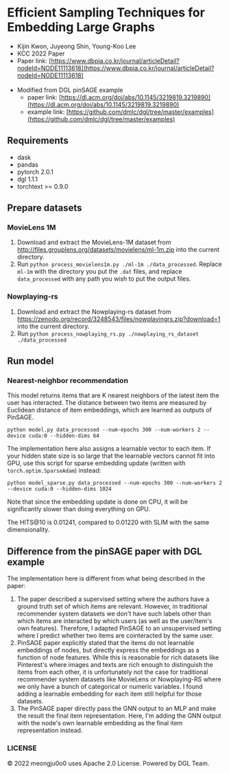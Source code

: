 # Efficient Sampling Techniques for Embedding Large Graphs
- Kijin Kwon, Juyeong Shin, Young-Koo Lee
- KCC 2022 Paper
- Paper link: [https://www.dbpia.co.kr/journal/articleDetail?nodeId=NODE11113618](https://www.dbpia.co.kr/journal/articleDetail?nodeId=NODE11113618)<br/><br/>
- Modified from DGL pinSAGE example
   - paper link: [https://dl.acm.org/doi/abs/10.1145/3219819.3219890](https://dl.acm.org/doi/abs/10.1145/3219819.3219890)
   - example link: [https://github.com/dmlc/dgl/tree/master/examples](https://github.com/dmlc/dgl/tree/master/examples)

## Requirements
- dask
- pandas
- pytorch 2.0.1
- dgl 1.1.1
- torchtext >= 0.9.0

## Prepare datasets

### MovieLens 1M

1. Download and extract the MovieLens-1M dataset from http://files.grouplens.org/datasets/movielens/ml-1m.zip
   into the current directory.
2. Run `python process_movielens1m.py ./ml-1m ./data_processed`.
   Replace `ml-1m` with the directory you put the `.dat` files, and replace `data_processed` with
   any path you wish to put the output files.

### Nowplaying-rs

1. Download and extract the Nowplaying-rs dataset from https://zenodo.org/record/3248543/files/nowplayingrs.zip?download=1
   into the current directory.
2. Run `python process_nowplaying_rs.py ./nowplaying_rs_dataset ./data_processed`

## Run model

### Nearest-neighbor recommendation

This model returns items that are K nearest neighbors of the latest item the user has
interacted.  The distance between two items are measured by Euclidean distance of
item embeddings, which are learned as outputs of PinSAGE.

```
python model.py data_processed --num-epochs 300 --num-workers 2 --device cuda:0 --hidden-dims 64
```

The implementation here also assigns a learnable vector to each item.  If your hidden
state size is so large that the learnable vectors cannot fit into GPU, use this script
for sparse embedding update (written with `torch.optim.SparseAdam`) instead:


```
python model_sparse.py data_processed --num-epochs 300 --num-workers 2 --device cuda:0 --hidden-dims 1024
```

Note that since the embedding update is done on CPU, it will be significantly slower than doing
everything on GPU.

The HITS@10 is 0.01241, compared to 0.01220 with SLIM with the same dimensionality.

## Difference from the pinSAGE paper with DGL example

The implementation here is different from what being described in the paper:

1. The paper described a supervised setting where the authors have a ground truth set of which items are
   relevant.  However, in traditional recommender system datasets we don't have such labels other than
   which items are interacted by which users (as well as the user/item's own features).  Therefore, I
   adapted PinSAGE to an unsupervised setting where I predict whether two items are cointeracted by the
   same user.
2. PinSAGE paper explicitly stated that the items do not learnable embeddings of nodes, but directly
   express the embeddings as a function of node features.  While this is reasonable for rich datasets like
   Pinterest's where images and texts are rich enough to distinguish the items from each other, it is
   unfortunately not the case for traditional recommender system datasets like MovieLens or Nowplaying-RS
   where we only have a bunch of categorical or numeric variables.  I found adding a learnable embedding
   for each item still helpful for those datasets.
3. The PinSAGE paper directly pass the GNN output to an MLP and make the result the final item
   representation.  Here, I'm adding the GNN output with the node's own learnable embedding as
   the final item representation instead.

### LICENSE
© 2022 meongju0o0 uses Apache 2.0 License. Powered by DGL Team.
